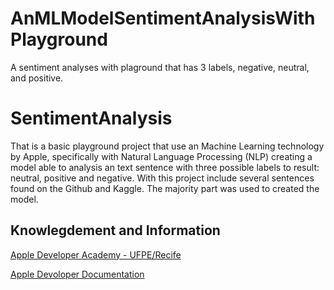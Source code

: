 # AnMLModelSentimentAnalysisWithPlayground

A sentiment analyses with plaground that has 3 labels, negative, neutral, and positive.

# SentimentAnalysis

That is a basic playground project that use an Machine Learning technology by Apple, specifically with Natural Language Processing (NLP) creating a model able to analysis an text sentence with three possible labels to result: neutral, positive and negative.
With this project include several sentences found on the Github and Kaggle. The majority part was used to created the model.

## Knowlegdement and Information

[Apple Developer Academy - UFPE/Recife](http://academy.cin.ufpe.br/)

[Apple Devoloper Documentation](https://developer.apple.com/documentation/createml/creating_a_text_classifier_model)





